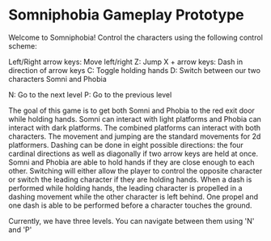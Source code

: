 # Somniphobia Gameplay Prototype

Welcome to Somniphobia! Control the characters using the following control scheme:

Left/Right arrow keys: Move left/right
Z: Jump
X + arrow keys: Dash in direction of arrow keys
C: Toggle holding hands
D: Switch between our two characters Somni and Phobia

N: Go to the next level
P: Go to the previous level



The goal of this game is to get both Somni and Phobia to the red exit door while holding hands. Somni can interact with light platforms and Phobia can interact with dark platforms. The combined platforms can interact with both characters. The movement and jumping are the standard movements for 2d platformers. Dashing can be done in eight possible directions: the four cardinal directions as well as diagonally if two arrow keys are held at once. Somni and Phobia are able to hold hands if they are close enough to each other. Switching will either allow the player to control the opposite character or switch the leading character if they are holding hands. When a dash is performed while holding hands, the leading character is propelled in a dashing movement while the other character is left behind. One propel and one dash is able to be performed before a character touches the ground.

Currently, we have three levels. You can navigate between them using 'N' and 'P'
